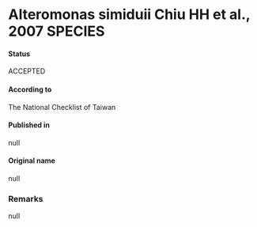 Alteromonas simiduii Chiu HH et al., 2007 SPECIES
=======

#### Status
ACCEPTED

#### According to
The National Checklist of Taiwan

#### Published in
null

#### Original name
null

### Remarks
null